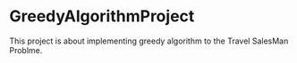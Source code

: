 # GreedyAlgorithmProject
 This project is about implementing  greedy algorithm to the Travel SalesMan Problme.
